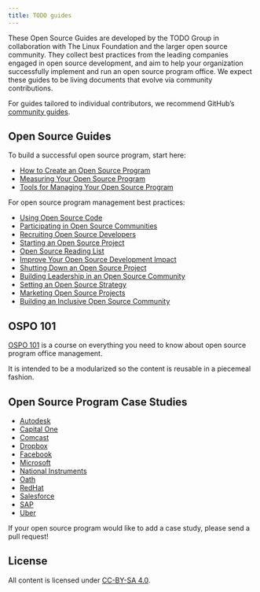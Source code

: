```yaml
---
title: TODO guides
---
```


These Open Source Guides are developed by the TODO Group in collaboration with The Linux Foundation and the larger open source community. They collect best practices from the leading companies engaged in open source development, and aim to help your organization successfully implement and run an open source program office. We expect these guides to be living documents that evolve via community contributions.

For guides tailored to individual contributors, we recommend GitHub’s [community guides](https://github.com/github/opensource.guide).

## Open Source Guides

To build a successful open source program, start here:

* [How to Create an Open Source Program](create-program)
* [Measuring Your Open Source Program](measuring)
* [Tools for Managing Your Open Source Program](management-tools)

For open source program management best practices:

* [Using Open Source Code](using-open-source)
* [Participating in Open Source Communities](participating)
* [Recruiting Open Source Developers](recruiting-developers)
* [Starting an Open Source Project](starting)
* [Open Source Reading List](open-source-reading-list)
* [Improve Your Open Source Development Impact](impact)
* [Shutting Down an Open Source Project](shutting-down)
* [Building Leadership in an Open Source Community](building-leadership)
* [Setting an Open Source Strategy](strategy)
* [Marketing Open Source Projects](marketing-open-source-projects)
* [Building an Inclusive Open Source Community](diversity-inclusion)

## OSPO 101

[OSPO 101](https://github.com/todogroup/ospo101) is a course on everything you need to know about open source program office management.

It is intended to be a modularized so the content is reusable in a piecemeal fashion.

## Open Source Program Case Studies

* [Autodesk](casestudies/autodesk)
* [Capital One](casestudies/capitalone)
* [Comcast](casestudies/comcast)
* [Dropbox](casestudies/dropbox)
* [Facebook](casestudies/facebook)
* [Microsoft](casestudies/microsoft)
* [National Instruments](casestudies/ni)
* [Oath](casestudies/oath)
* [RedHat](casestudies/redhat)
* [Salesforce](casestudies/salesforce)
* [SAP](casestudies/sap)
* [Uber](casestudies/uber)

If your open source program would like to add a case study, please send a pull request!

## License

All content is licensed under [CC-BY-SA 4.0](https://creativecommons.org/licenses/by-sa/4.0/).
